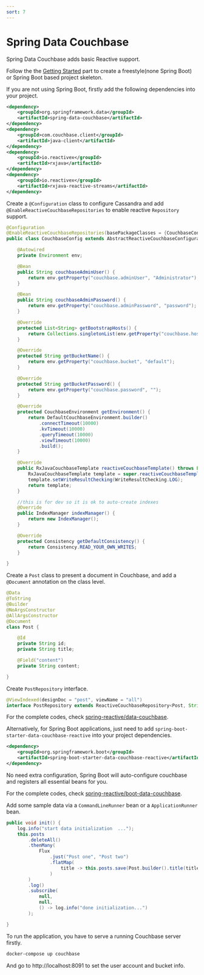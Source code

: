 ```yaml
---
sort: 7
---
```


# Spring Data Couchbase


Spring Data Couchbase adds basic Reactive support.


Follow the the [Getting Started](./start) part to create a freestyle(none Spring Boot) or Spring Boot based project skeleton.

If you are not using Spring Boot, firstly add the following dependencies into your project.

```xml
<dependency>
	<groupId>org.springframework.data</groupId>
	<artifactId>spring-data-couchbase</artifactId>
</dependency>
<dependency>
	<groupId>com.couchbase.client</groupId>
	<artifactId>java-client</artifactId>
</dependency>
<dependency>
	<groupId>io.reactivex</groupId>
	<artifactId>rxjava</artifactId>
</dependency>
<dependency>
	<groupId>io.reactivex</groupId>
	<artifactId>rxjava-reactive-streams</artifactId>
</dependency>
```

Create a `@Configuration` class to configure Cassandra and add `@EnableReactiveCouchbaseRepositories` to enable reactive `Repository` support.

```java
@Configuration
@EnableReactiveCouchbaseRepositories(basePackageClasses = {CouchbaseConfig.class})
public class CouchbaseConfig extends AbstractReactiveCouchbaseConfiguration {

    @Autowired
    private Environment env;

    @Bean
    public String couchbaseAdminUser() {
        return env.getProperty("couchbase.adminUser", "Administrator");
    }

    @Bean
    public String couchbaseAdminPassword() {
        return env.getProperty("couchbase.adminPassword", "password");
    }

    @Override
    protected List<String> getBootstrapHosts() {
        return Collections.singletonList(env.getProperty("couchbase.host", "127.0.0.1"));
    }

    @Override
    protected String getBucketName() {
        return env.getProperty("couchbase.bucket", "default");
    }

    @Override
    protected String getBucketPassword() {
        return env.getProperty("couchbase.password", "");
    }

    @Override
    protected CouchbaseEnvironment getEnvironment() {
        return DefaultCouchbaseEnvironment.builder()
            .connectTimeout(10000)
            .kvTimeout(10000)
            .queryTimeout(10000)
            .viewTimeout(10000)
            .build();
    }

    @Override
    public RxJavaCouchbaseTemplate reactiveCouchbaseTemplate() throws Exception {
        RxJavaCouchbaseTemplate template = super.reactiveCouchbaseTemplate();
        template.setWriteResultChecking(WriteResultChecking.LOG);
        return template;
    }

    //this is for dev so it is ok to auto-create indexes
    @Override
    public IndexManager indexManager() {
        return new IndexManager();
    }

    @Override
    protected Consistency getDefaultConsistency() {
        return Consistency.READ_YOUR_OWN_WRITES;
    }

}
```

Create a `Post` class to present a document in Couchbase, and add a `@Document` annotation on the class level.

```java
@Data
@ToString
@Builder
@NoArgsConstructor
@AllArgsConstructor
@Document
class Post {

    @Id
    private String id;
    private String title;

    @Field("content")
    private String content;

}
```

Create `PostRepository` interface.

```java
@ViewIndexed(designDoc = "post", viewName = "all")
interface PostRepository extends ReactiveCouchbaseRepository<Post, String>{}
```

For the complete codes, check [spring-reactive/data-couchbase](https://github.com/jwkidd3/spring-reactive/blob/master/data-couchbase).

Alternatively, for Spring Boot applications, just need to add `spring-boot-starter-data-couchbase-reactive` into your project dependencies.

```xml
<dependency>
	<groupId>org.springframework.boot</groupId>
	<artifactId>spring-boot-starter-data-couchbase-reactive</artifactId>
</dependency>
```

No need extra configuration, Spring Boot will auto-configure couchbase and registers all essential beans for you.

For the complete codes, check [spring-reactive/boot-data-couchbase](https://github.com/jwkidd3/spring-reactive/blob/master/boot-data-couchbase).

Add some sample data via a `CommandLineRunner` bean or a `ApplicationRunner` bean.

```java
public void init() {
	log.info("start data initialization  ...");
	this.posts
		.deleteAll()
		.thenMany(
			Flux
				.just("Post one", "Post two")
				.flatMap(
					title -> this.posts.save(Post.builder().title(title).content("content of " + title).build())
				)
		)
		.log()
		.subscribe(
			null,
			null,
			() -> log.info("done initialization...")
		);

}
```

To run the application, you have to serve a running Couchbase server firstly.

```bash
docker-compose up couchbase
```

And go to http://localhost:8091 to set the user account and bucket info.



